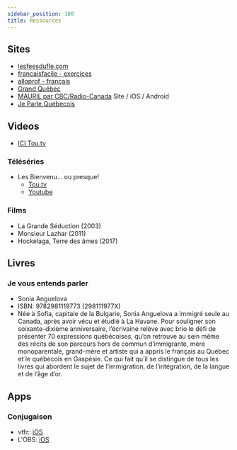 ```yaml
---
sidebar_position: 100
title: Ressources
---
```


## Sites

- [lesfeesdufle.com](https://lesfeesdufle.com)
- [francaisfacile - exercices](https://francaisfacile.rfi.fr/fr/exercices/)
- [alloprof - français](https://www.alloprof.qc.ca/fr/eleves/bv/francais)
- [Grand Québec](https://grandquebec.com)
- [MAURIL par CBC/Radio-Canada](https://mauril.ca/) Site / iOS / Android
- [Je Parle Québecois](https://www.je-parle-quebecois.com)

## Videos

- [ICI Tou.tv](https://ici.tou.tv/)

### Téléséries

- Les Bienvenu… ou presque!
  - [Tou.tv](https://ici.tou.tv/les-bienvenu-ou-presque)
  - [Youtube](https://www.youtube.com/watch?v=MPSVevIAKVc)

### Films

- La Grande Séduction (2003)
- Monsieur Lazhar (2011)
- Hockelaga, Terre des âmes (2017)

## Livres

### Je vous entends parler

- Sonia Anguelova
- ISBN: 9782981119773 (298111977X)
- Née à Sofia, capitale de la Bulgarie, Sonia Anguelova a immigré seule au Canada, après avoir vécu et étudié à La Havane. Pour souligner son soixante-dixième anniversaire, l’écrivaine relève avec brio le défi de présenter 70 expressions québécoises, qu’on retrouve au sein même des récits de son parcours hors de commun d’immigrante, mère monoparentale, grand-mère et artiste qui a appris le français au Québec et le québécois en Gaspésie. Ce qui fait qu’il se distingue de tous les livres qui abordent le sujet de l’immigration, de l’intégration, de la langue et de l’âge d’or.

## Apps

### Conjugaison

- vtfc: [iOS](https://apps.apple.com/app/id536600573)
- L'OBS: [iOS](https://apps.apple.com/us/app/french-verbs-conjugation-lobs/id495165408)
